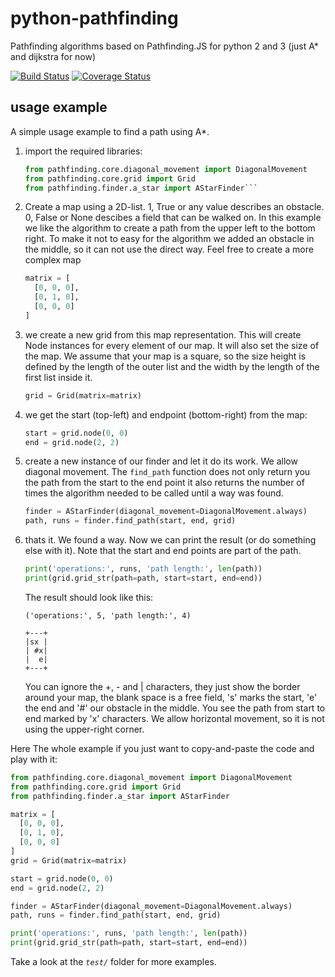 # python-pathfinding
Pathfinding algorithms based on Pathfinding.JS for python 2 and 3 (just A* and dijkstra for now)

[![Build Status](https://travis-ci.org/brean/python-pathfinding.svg?branch=master)](https://travis-ci.org/brean/python-pathfinding)
[![Coverage Status](https://coveralls.io/repos/brean/python-pathfinding/badge.svg?branch=master)](https://coveralls.io/r/brean/python-pathfinding?branch=master)

usage example
-------------
A simple usage example to find a path using A*.

1. import the required libraries:
    ```python
    from pathfinding.core.diagonal_movement import DiagonalMovement
    from pathfinding.core.grid import Grid
    from pathfinding.finder.a_star import AStarFinder```
1. Create a map using a 2D-list. 1, True or any value describes an obstacle. 0, False or None descibes a field that can be walked on. In this example we like the algorithm to create a path from the upper left to the bottom right. To make it not to easy for the algorithm we added an obstacle in the middle, so it can not use the direct way. Feel free to create a more complex map
    ```python
    matrix = [
      [0, 0, 0], 
      [0, 1, 0], 
      [0, 0, 0]
    ]
    ```
1. we create a new grid from this map representation. This will create Node instances for every element of our map. It will also set the size of the map. We assume that your map is a square, so the size height is defined by the length of the outer list and the width by the length of the first list inside it.
    ```python
    grid = Grid(matrix=matrix)
    ```
1. we get the start (top-left) and endpoint (bottom-right) from the map:
    ```python
    start = grid.node(0, 0)
    end = grid.node(2, 2)
    ```
1. create a new instance of our finder and let it do its work. We allow diagonal movement. The `find_path` function does not only return you the path from the start to the end point it also returns the number of times the algorithm needed to be called until a way was found.
    ```python
    finder = AStarFinder(diagonal_movement=DiagonalMovement.always)
    path, runs = finder.find_path(start, end, grid)
    ```
1. thats it. We found a way. Now we can print the result (or do something else with it). Note that the start and end points are part of the path.
    ```python
    print('operations:', runs, 'path length:', len(path))
    print(grid.grid_str(path=path, start=start, end=end))
    ```
    The result should look like this:
    ```
    ('operations:', 5, 'path length:', 4)
    
    +---+
    |sx |
    | #x|
    |  e|
    +---+
    ```
    You can ignore the +, - and | characters, they just show the border around your map, the blank space is a free field, 's' marks the start, 'e' the end and '#' our obstacle in the middle. You see the path from start to end marked by 'x' characters. We allow horizontal movement, so it is not using the upper-right corner.

Here The whole example if you just want to copy-and-paste the code and play with it:

```python
from pathfinding.core.diagonal_movement import DiagonalMovement
from pathfinding.core.grid import Grid
from pathfinding.finder.a_star import AStarFinder

matrix = [
  [0, 0, 0], 
  [0, 1, 0], 
  [0, 0, 0]
]
grid = Grid(matrix=matrix)

start = grid.node(0, 0)
end = grid.node(2, 2)

finder = AStarFinder(diagonal_movement=DiagonalMovement.always)
path, runs = finder.find_path(start, end, grid)

print('operations:', runs, 'path length:', len(path))
print(grid.grid_str(path=path, start=start, end=end))
```

Take a look at the _`test/`_ folder for more examples.